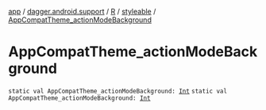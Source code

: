 [app](../../../index.md) / [dagger.android.support](../../index.md) / [R](../index.md) / [styleable](index.md) / [AppCompatTheme_actionModeBackground](./-app-compat-theme_action-mode-background.md)

# AppCompatTheme_actionModeBackground

`static val AppCompatTheme_actionModeBackground: `[`Int`](https://kotlinlang.org/api/latest/jvm/stdlib/kotlin/-int/index.html)
`static val AppCompatTheme_actionModeBackground: `[`Int`](https://kotlinlang.org/api/latest/jvm/stdlib/kotlin/-int/index.html)